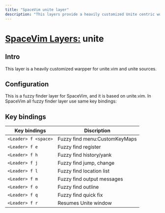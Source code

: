 ```yaml
---
title: "SpaceVim unite layer"
description: "This layers provide a heavily customized Unite centric work-flow"
---
```


# [SpaceVim Layers:](https://spacevim.org/layers) unite

## Intro

This layer is a heavily customized warpper for unite.vim and unite sources.

## Configuration

This is a fuzzy finder layer for SpaceVim, and it is based on unite.vim. In SpaceVim all fuzzy finder layer use same key bindings:

## Key bindings

| Key bindings         | Discription                   |
| -------------------- | ----------------------------- |
| `<Leader> f <space>` | Fuzzy find menu:CustomKeyMaps |
| `<Leader> f e`       | Fuzzy find register           |
| `<Leader> f h`       | Fuzzy find history/yank       |
| `<Leader> f j`       | Fuzzy find jump, change       |
| `<Leader> f l`       | Fuzzy find location list      |
| `<Leader> f m`       | Fuzzy find output messages    |
| `<Leader> f o`       | Fuzzy find outline            |
| `<Leader> f q`       | Fuzzy find quick fix          |
| `<Leader> f r`       | Resumes Unite window          |
